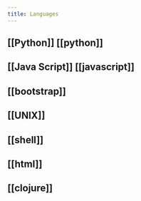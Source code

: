 ```yaml
---
title: Languages
---
```


## [[Python]] [[python]]
## [[Java Script]] [[javascript]]
## [[bootstrap]]
## [[UNIX]]
## [[shell]]
## [[html]]
## [[clojure]]
